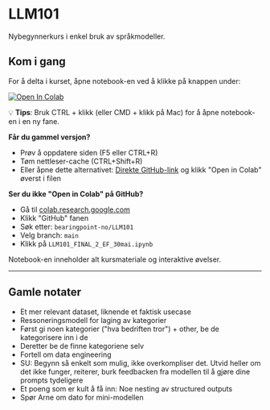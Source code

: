 # LLM101
Nybegynnerkurs i enkel bruk av språkmodeller.

## Kom i gang

For å delta i kurset, åpne notebook-en ved å klikke på knappen under:

[![Open In Colab](https://colab.research.google.com/assets/colab-badge.svg)](https://colab.research.google.com/github/bearingpoint-no/LLM101/blob/main/notebooks/LLM101_FINAL_2_EF_30mai.ipynb)

💡 **Tips**: Bruk CTRL + klikk (eller CMD + klikk på Mac) for å åpne notebook-en i en ny fane.

**Får du gammel versjon?** 
- Prøv å oppdatere siden (F5 eller CTRL+R)
- Tøm nettleser-cache (CTRL+Shift+R)
- Eller åpne dette alternativet: [Direkte GitHub-link](https://github.com/bearingpoint-no/LLM101/blob/main/notebooks/LLM101_FINAL_2_EF_30mai.ipynb) og klikk "Open in Colab" øverst i filen

**Ser du ikke "Open in Colab" på GitHub?**
- Gå til [colab.research.google.com](https://colab.research.google.com)
- Klikk "GitHub" fanen
- Søk etter: `bearingpoint-no/LLM101`
- Velg branch: `main`
- Klikk på `LLM101_FINAL_2_EF_30mai.ipynb`

Notebook-en inneholder alt kursmateriale og interaktive øvelser.



---

## Gamle notater

- Et mer relevant dataset, liknende et faktisk usecase
- Ressoneringsmodell for laging av kategorier
- Først gi noen kategorier ("hva bedriften tror") + other, be de kategorisere inn i de
- Deretter be de finne kategoriene selv
- Fortell om data engineering
- SU: Begynn så enkelt som mulig, ikke overkompliser det. Utvid heller om det ikke funger, reiterer, burk feedbacken fra modellen til å gjøre dine prompts tydeligere
- Et poeng som er kult å få inn: Noe nesting av structured outputs
- Spør Arne om dato for mini-modellen